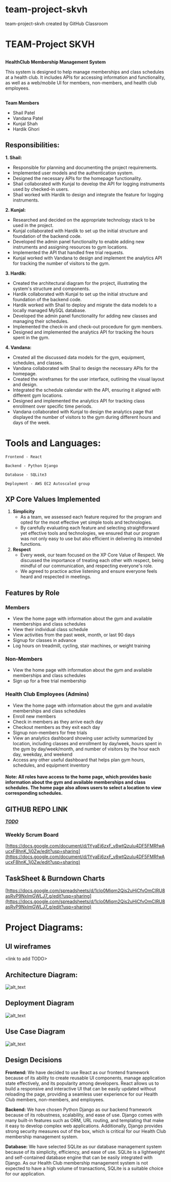 # team-project-skvh
team-project-skvh created by GitHub Classroom

# TEAM-Project SKVH


## 
**HealthClub Membership Management System**

This system is designed to help manage memberships and class schedules at a health club. It includes APIs for accessing information and functionality, as well as a web/mobile UI for members, non-members, and health club employees.


## 
**Team Members**

	

* Shail Patel
* Vandana Patel
* Kunjal Shah
* Hardik Ghori

## Responsibilities:


**1. Shail:**



* Responsible for planning and documenting the project requirements.
* Implemented user models and the authentication system.
* Designed the necessary APIs for the homepage functionality.
* Shail collaborated with Kunjal to develop the API for logging instruments used by checked-in users.
* Shail worked with Hardik to design and integrate the feature for logging instruments.

**2. Kunjal:**



* Researched and decided on the appropriate technology stack to be used in the project.
* Kunjal collaborated with Hardik to set up the initial structure and foundation of the backend code.
* Developed the admin panel functionality to enable adding new instruments and assigning resources to gym locations.
* Implemented the API that handled free trial requests.
* Kunjal worked with Vandana to design and implement the analytics API for tracking the number of visitors to the gym.

**3. Hardik:**



* Created the architectural diagram for the project, illustrating the system's structure and components.
* Hardik collaborated with Kunjal to set up the initial structure and foundation of the backend code.
* Hardik worked with Shail to deploy and migrate the data models to a locally managed MySQL database.
* Developed the admin panel functionality for adding new classes and managing their schedules.
* Implemented the check-in and check-out procedure for gym members.
* Designed and implemented the analytics API for tracking the hours spent in the gym.

**4. Vandana:**



* Created all the discussed data models for the gym, equipment, schedules, and classes.
* Vandana collaborated with Shail to design the necessary APIs for the homepage.
* Created the wireframes for the user interface, outlining the visual layout and design.
* Integrated the schedule calendar with the API, ensuring it aligned with different gym locations.
* Designed and implemented the analytics API for tracking class enrollment over specific time periods.
* Vandana collaborated with Kunjal to design the analytics page that displayed the number of visitors to the gym during different hours and days of the week.


# Tools and Languages:


    Frontend - React

    Backend - Python Django

    Database - SQLite3

    Deployment - AWS EC2 Autoscaled group


## XP Core Values Implemented



1. **Simplicity**
    * As a team, we assessed each feature required for the program and opted for the most effective yet simple tools and technologies.
    * By carefully evaluating each feature and selecting straightforward yet effective tools and technologies, we ensured that our program was not only easy to use but also efficient in delivering its intended functions.
1. **Respect**
    * Every week, our team focused on the XP Core Value of Respect. We discussed the importance of treating each other with respect, being mindful of our communication, and respecting everyone's role.
    * We agreed to practice active listening and ensure everyone feels heard and respected in meetings.


## **Features by Role**


### Members



* View the home page with information about the gym and available memberships and class schedules
* View their individual class schedule
* View activities from the past week, month, or last 90 days
* Signup for classes in advance
* Log hours on treadmill, cycling, stair machines, or weight training


### Non-Members



* View the home page with information about the gym and available memberships and class schedules
* Sign up for a free trial membership


### Health Club Employees (Admins)



* View the home page with information about the gym and available memberships and class schedules
* Enroll new members
* Check in members as they arrive each day
* Checkout members as they exit each day
* Signup non-members for free trials
* View an analytics dashboard showing user activity summarized by location, including classes and enrollment by day/week, hours spent in the gym by day/week/month, and number of visitors by the hour each day, weekday, and weekend
* Access any other useful dashboard that helps plan gym hours, schedules, and equipment inventory


#### Note: All roles have access to the home page, which provides basic information about the gym and available memberships and class schedules. The home page also allows users to select a location to view corresponding schedules.



## GITHUB REPO LINK

**_<span style="text-decoration:underline;">TODO</span>_**


### Weekly Scrum Board

[https://docs.google.com/document/d/1YyaEj6zxF_y8wtQzulu4DF5FMRfwAucxF8hnK_1j0Zw/edit?usp=sharing](https://docs.google.com/document/d/1YyaEj6zxF_y8wtQzulu4DF5FMRfwAucxF8hnK_1j0Zw/edit?usp=sharing)

## TaskSheet & Burndown Charts

[https://docs.google.com/spreadsheets/d/1clo0Miqm2Qis2uHiCfvOmClRU8asRvP9NxImGWLJ7_g/edit?usp=sharing](https://docs.google.com/spreadsheets/d/1clo0Miqm2Qis2uHiCfvOmClRU8asRvP9NxImGWLJ7_g/edit?usp=sharing)

# Project Diagrams:


## UI wireframes

&lt;link to add TODO>


## Architecture Diagram:

![alt_text](images/image1.png "image_tooltip")



## Deployment Diagram

![alt_text](images/image2.png "image_tooltip")



## Use Case Diagram

![alt_text](images/image3.png "image_tooltip")



## **Design Decisions**

**Frontend:** We have decided to use React as our frontend framework because of its ability to create reusable UI components, manage application state effectively, and its popularity among developers. React allows us to build a responsive and interactive UI that can be easily updated without reloading the page, providing a seamless user experience for our Health Club members, non-members, and employees.

**Backend:** We have chosen Python Django as our backend framework because of its robustness, scalability, and ease of use. Django comes with many built-in features such as ORM, URL routing, and templating that make it easy to develop complex web applications. Additionally, Django provides strong security measures out of the box, which is critical for our Health Club membership management system.

**Database:** We have selected SQLite as our database management system because of its simplicity, efficiency, and ease of use. SQLite is a lightweight and self-contained database engine that can be easily integrated with Django. As our Health Club membership management system is not expected to have a high volume of transactions, SQLite is a suitable choice for our application.

